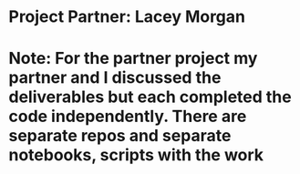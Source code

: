 # Project Partner: Lacey Morgan
# Note: For the partner project my partner and I discussed the deliverables but each completed the code independently. There are separate repos and separate notebooks, scripts with the work